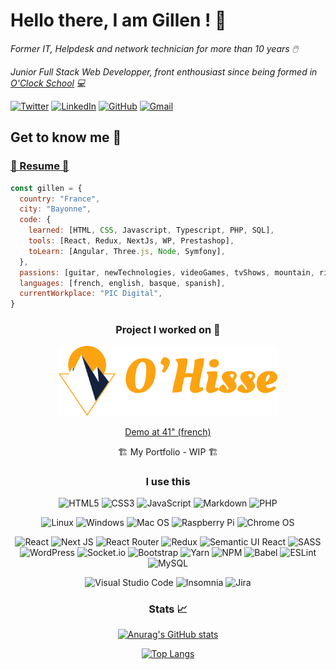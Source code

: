 # Hello there, I am Gillen ! 👋

_Former IT, Helpdesk and network technician for more than 10 years 🖱️_

_Junior Full Stack Web Developper, front enthousiast since being formed in [O'Clock School](https://oclock.io/) 💻_

[![Twitter](https://img.shields.io/badge/Twitter-%231DA1F2.svg?style=for-the-badge&logo=Twitter&logoColor=white)](https://twitter.com/LxGillen)
[![LinkedIn](https://img.shields.io/badge/linkedin-%230077B5.svg?style=for-the-badge&logo=linkedin&logoColor=white)](https://www.linkedin.com/in/gillenlaxalt/)
[![GitHub](https://img.shields.io/badge/github-%23121011.svg?style=for-the-badge&logo=github&logoColor=white)](https://github.com/gillenlaxalt)
[![Gmail](https://img.shields.io/badge/Gmail-D14836?style=for-the-badge&logo=gmail&logoColor=white)](mailto:gillen.laxalt@gmail.com)

## Get to know me 📖

### [📃 Resume 📃](https://github.com/gillenlaxalt/gillenlaxalt/blob/main/assets/CV_Gillen_Laxalt.pdf)

```javascript
const gillen = {
  country: "France",
  city: "Bayonne",
  code: {
    learned: [HTML, CSS, Javascript, Typescript, PHP, SQL],
    tools: [React, Redux, NextJs, WP, Prestashop],
    toLearn: [Angular, Three.js, Node, Symfony],
  },
  passions: [guitar, newTechnologies, videoGames, tvShows, mountain, ride],
  languages: [french, english, basque, spanish],
  currentWorkplace: "PIC Digital",
}
```

<center>

### Project I worked on 🚀

<img src="https://raw.githubusercontent.com/gillenlaxalt/gillenlaxalt/main/assets/img/logo-complet-bicolor.png" alt="O'Hisse Logo" width="350">

[Demo at 41" (french)](https://youtu.be/_D3r1iYTsS4?t=2471)

🏗️ My Portfolio - WIP 🏗️
  
### I use this

![HTML5](https://img.shields.io/badge/html5-%23E34F26.svg?style=for-the-badge&logo=html5&logoColor=white)
![CSS3](https://img.shields.io/badge/css3-%231572B6.svg?style=for-the-badge&logo=css3&logoColor=white)
![JavaScript](https://img.shields.io/badge/javascript-%23323330.svg?style=for-the-badge&logo=javascript&logoColor=%23F7DF1E)
![Markdown](https://img.shields.io/badge/markdown-%23000000.svg?style=for-the-badge&logo=markdown&logoColor=white)
![PHP](https://img.shields.io/badge/php-%23777BB4.svg?style=for-the-badge&logo=php&logoColor=white)

![Linux](https://img.shields.io/badge/Linux-FCC624?style=for-the-badge&logo=linux&logoColor=black)
![Windows](https://img.shields.io/badge/Windows-0078D6?style=for-the-badge&logo=windows&logoColor=white)
![Mac OS](https://img.shields.io/badge/mac%20os-000000?style=for-the-badge&logo=macos&logoColor=F0F0F0)
![Raspberry Pi](https://img.shields.io/badge/-RaspberryPi-C51A4A?style=for-the-badge&logo=Raspberry-Pi)
![Chrome OS](https://img.shields.io/badge/chrome%20os-3d89fc?style=for-the-badge&logo=google%20chrome&logoColor=white)
  
![React](https://img.shields.io/badge/react-%2320232a.svg?style=for-the-badge&logo=react&logoColor=%2361DAFB)
![Next JS](https://img.shields.io/badge/Next-black?style=for-the-badge&logo=next.js&logoColor=white)
![React Router](https://img.shields.io/badge/React_Router-CA4245?style=for-the-badge&logo=react-router&logoColor=white)
![Redux](https://img.shields.io/badge/redux-%23593d88.svg?style=for-the-badge&logo=redux&logoColor=white)
![Semantic UI React](https://img.shields.io/badge/Semantic%20UI%20React-%2335BDB2.svg?style=for-the-badge&logo=SemanticUIReact&logoColor=white)
![SASS](https://img.shields.io/badge/SASS-hotpink.svg?style=for-the-badge&logo=SASS&logoColor=white)
![WordPress](https://img.shields.io/badge/WordPress-%23117AC9.svg?style=for-the-badge&logo=WordPress&logoColor=white)
![Socket.io](https://img.shields.io/badge/Socket.io-black?style=for-the-badge&logo=socket.io&badgeColor=010101)
![Bootstrap](https://img.shields.io/badge/bootstrap-%23563D7C.svg?style=for-the-badge&logo=bootstrap&logoColor=white)
![Yarn](https://img.shields.io/badge/yarn-%232C8EBB.svg?style=for-the-badge&logo=yarn&logoColor=white)
![NPM](https://img.shields.io/badge/NPM-%23000000.svg?style=for-the-badge&logo=npm&logoColor=white)
![Babel](https://img.shields.io/badge/Babel-F9DC3e?style=for-the-badge&logo=babel&logoColor=black)
![ESLint](https://img.shields.io/badge/ESLint-4B3263?style=for-the-badge&logo=eslint&logoColor=white)
![MySQL](https://img.shields.io/badge/mysql-%2300f.svg?style=for-the-badge&logo=mysql&logoColor=white)


![Visual Studio Code](https://img.shields.io/badge/Visual%20Studio%20Code-0078d7.svg?style=for-the-badge&logo=visual-studio-code&logoColor=white)
![Insomnia](https://img.shields.io/badge/Insomnia-black?style=for-the-badge&logo=insomnia&logoColor=5849BE)
![Jira](https://img.shields.io/badge/jira-%230A0FFF.svg?style=for-the-badge&logo=jira&logoColor=white)
  
### Stats 📈

[![Anurag's GitHub stats](https://github-readme-stats.vercel.app/api?username=gillenlaxalt&theme=tokyonight)](https://github.com/anuraghazra/github-readme-stats)

[![Top Langs](https://github-readme-stats.vercel.app/api/top-langs/?username=gillenlaxalt&theme=tokyonight&layout=compact)](https://github.com/anuraghazra/github-readme-stats)
</center>
